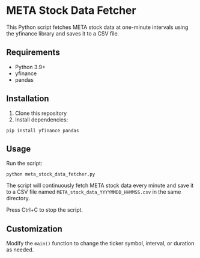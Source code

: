 # META Stock Data Fetcher

This Python script fetches META stock data at one-minute intervals using the yfinance library and saves it to a CSV file.

## Requirements

- Python 3.9+
- yfinance
- pandas

## Installation

1. Clone this repository
2. Install dependencies:

```
pip install yfinance pandas
```

## Usage

Run the script:

```
python meta_stock_data_fetcher.py
```

The script will continuously fetch META stock data every minute and save it to a CSV file named `META_stock_data_YYYYMMDD_HHMMSS.csv` in the same directory.

Press Ctrl+C to stop the script.

## Customization

Modify the `main()` function to change the ticker symbol, interval, or duration as needed.